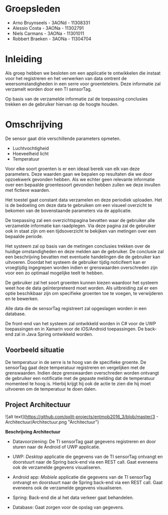 # Groepsleden

- Arno Bruynseels - 3AONd - 11308331
- Alessio Costa - 3AONa - 11302791
- Niels Carmans - 3AONa - 11301011
- Robbert Braeken - 3AONa - 11304704

# Inleiding

Als groep hebben we besloten om een applicatie te ontwikkelen die instaat voor het registreren en het verwerken van data omtrent de weersomstandigheden in een serre voor groentetelers.
Deze informatie zal verzamelt worden door een TI sensorTag.

Op basis van de verzamelde informatie zal de toepassing conclusies trekken en de gebruiker hiervan op de hoogte houden.

# Omschrijving

De sensor gaat drie verschillende parameters opmeten.

- Luchtvochtigheid
- Hoeveelheid licht
- Temperatuur

Voor elke soort groenten is er een ideaal bereik van elk van deze parameters. Deze waarden gaan we bepalen op resultaten die we door opzoekwerk gevonden hebben. Als we echter geen relevante informatie over een bepaalde groentesoort gevonden hebben zullen we deze invullen met fictieve waarden.

Het toestel gaat constant data verzamelen en deze periodiek uploaden. Het is de bedoeling om deze data te gebruiken om een visueel overzicht te bekomen van de bovenstaande parameters via de applicatie.

De toepassing zal een overzichtspagina bevatten waar de gebruiker alle verzamelde informatie kan raadplegen. Via deze pagina zal de gebruiker ook in staat zijn om een tijdsoverzicht te bekijken van metingen over een bepaalde periode.

Het systeem zal op basis van de metingen conclusies trekken over de huidige omstandigheden en deze melden aan de gebruiker. De conclusie zal een beschrijving bevatten met eventuele handelingen die de gebruiker kan uitvoeren.
Doordat het systeem de gebruiker tijdig noticifeert kan er vroegtijdig ingegrepen worden indien er grenswaarden overschreden zijn voor een zo optimaal mogelijke teelt te hebben.

De gebruiker zal het soort groenten kunnen kiezen waardoor het systeem weet hoe de data geïnterpreteerd moet worden. Als uitbreiding zal er een optie beschikbaar zijn om specifieke groenten toe te voegen, te verwijderen en te bewerken.

Alle data die de sensorTag registreert zal opgeslagen worden in een database.

De front-end van het systeem zal ontwikkeld worden in C# voor de UWP toepassingen en in Xamarin voor de iOS/Android toepassingen. De back-end zal in Java Spring ontwikkeld worden.

## Voorbeeld situatie

De temperatuur in de serre is te hoog van de specifieke groente. De sensorTag gaat deze temperatuur registreren en vergelijken met de grenswaarden. Indien deze grenswaarden overschreden worden ontvangt de gebruiker een notificatie met de gepaste melding dat de temperatuur momenteel te hoog is. Hierbij krijgt hij ook de actie te zien die hij moet uitvoeren om de temperatuur te doen dalen.

## Project Architectuur

![alt text](https://github.com/pxlit-projects/entmob2016_3/blob/master/3 - Architectuur/Architectuur.png "Architectuur")

**Beschrijving Architectuur**

- Datavoorziening: De TI sensorTag gaat gegevens registreren en door sturen naar de Android of UWP applicatie.

- UWP: _Desktop_ applicatie die gegevens van de TI sensorTag ontvangt en doorstuurt naar de Spring back-end via een REST call. Gaat eveneens ook de verzamelde gegevens visualiseren.

- Android app: _Mobiele_ applicatie die gegevens van de TI sensorTag ontvangt en doorstuurt naar de Spring back-end via een REST call. Gaat eveneens ook de verzamelde gegevens visualiseren.

- Spring: Back-end die al het data verkeer gaat behandelen.

- Database: Gaat zorgen voor de opslag van gegevens.
